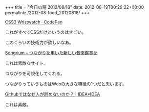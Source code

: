 +++
title = "今日の糧 2012/08/18"
date: 2012-08-19T00:29:22+00:00
permalink: /2012-08-food_20120818/
+++
<section> 

<div>
  <a href="http://codepen.io/TheSisb/pen/eAHyJ">CSS3 Wristwatch · CodePen</a>
</div>

これがすべてCSSだけというのはすごい。
  
このくらいの技術力が欲しいなあ。 </section> <section> 

<div>
  <a href="http://songrium.jp/">Songrium &#8211; つながりを用いた新しい音楽鑑賞を</a>
</div>

これは素敵なサイト。
  
つながりを可視化してくれる。
  
つながりっていうものはWebの大きな特徴の1つだと思います。 </section> <section> 

<div>
  <a href="http://www.ideaxidea.com/archives/2012/08/github_slides.html">Githubではなぜ人が辞めないのか？ | IDEA*IDEA</a>
</div>

これは素敵。 </section>